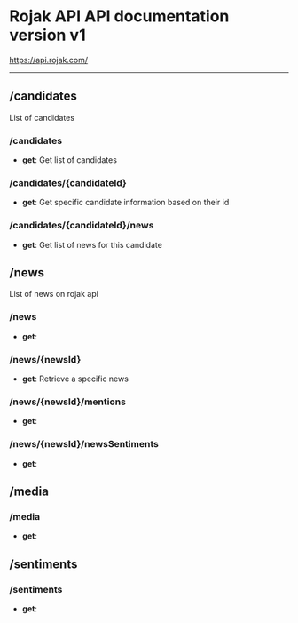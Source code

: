 # Rojak API API documentation version v1
https://api.rojak.com/

---

## /candidates
List of candidates

### /candidates

* **get**: Get list of candidates

### /candidates/{candidateId}

* **get**: Get specific candidate information based on their id

### /candidates/{candidateId}/news

* **get**: Get list of news for this candidate

## /news
List of news on rojak api

### /news

* **get**: 

### /news/{newsId}

* **get**: Retrieve a specific news

### /news/{newsId}/mentions

* **get**: 

### /news/{newsId}/newsSentiments

* **get**: 

## /media

### /media

* **get**: 

## /sentiments

### /sentiments

* **get**: 

